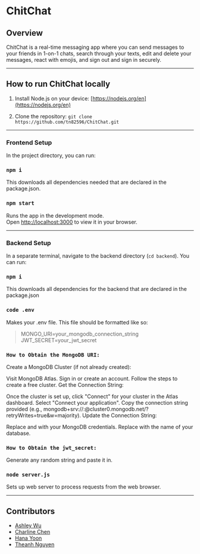 # ChitChat

## Overview

ChitChat is a real-time messaging app where you can send messages to your friends in 1-on-1 chats, search through your texts, edit and delete your messages, react with emojis, and sign out and sign in securely.

---

## How to run ChitChat locally

1. Install Node.js on your device: [https://nodejs.org/en](https://nodejs.org/en) 

2. Clone the repository: `git clone https://github.com/tn82596/ChitChat.git`
---
### Frontend Setup

In the project directory, you can run:

### `npm i`

This downloads all dependencies needed that are declared in the package.json.

### `npm start`

Runs the app in the development mode.\
Open [http://localhost:3000](http://localhost:3000) to view it in your browser.

---

### Backend Setup

In a separate terminal, navigate to the backend directory (`cd backend`). You can run:

### `npm i`

This downloads all dependencies for the backend that are declared in the package.json

### `code .env`

Makes your .env file. This file should be formatted like so: 
> MONGO_URI=your_mongodb_connection_string \
> JWT_SECRET=your_jwt_secret

### `How to Obtain the MongoDB URI:`
Create a MongoDB Cluster (if not already created):

Visit MongoDB Atlas.
Sign in or create an account.
Follow the steps to create a free cluster.
Get the Connection String:

Once the cluster is set up, click "Connect" for your cluster in the Atlas dashboard.
Select "Connect your application".
Copy the connection string provided (e.g., mongodb+srv://<username>:<password>@cluster0.mongodb.net/<dbname>?retryWrites=true&w=majority).
Update the Connection String:

Replace <username> and <password> with your MongoDB credentials.
Replace <dbname> with the name of your database.

### `How to Obtain the jwt_secret:`
 
Generate any random string and paste it in.


### `node server.js`

Sets up web server to process requests from the web browser.

---

## Contributors

* [Ashley Wu](https://github.com/ashleyjwu)
* [Charline Chen](https://github.com/charxmandr)
* [Hana Yoon](https://github.com/cloyooni)
* [Theanh Nguyen](https://github.com/tn82596)
